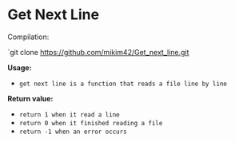 # Get Next Line

Compilation:

 `git clone https://github.com/mikim42/Get_next_line.git

**Usage:**
* `get next line is a function that reads a file line by line`

**Return value:**
* `return 1 when it read a line`
* `return 0 when it finished reading a file`
* `return -1 when an error occurs`
